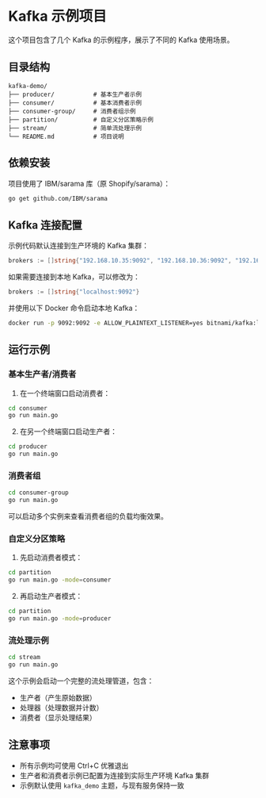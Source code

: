 # Kafka 示例项目

这个项目包含了几个 Kafka 的示例程序，展示了不同的 Kafka 使用场景。

## 目录结构

```
kafka-demo/
├── producer/           # 基本生产者示例
├── consumer/           # 基本消费者示例
├── consumer-group/     # 消费者组示例
├── partition/          # 自定义分区策略示例
├── stream/             # 简单流处理示例
└── README.md           # 项目说明
```

## 依赖安装

项目使用了 IBM/sarama 库（原 Shopify/sarama）：

```bash
go get github.com/IBM/sarama
```

## Kafka 连接配置

示例代码默认连接到生产环境的 Kafka 集群：

```go
brokers := []string{"192.168.10.35:9092", "192.168.10.36:9092", "192.168.10.37:9092"}
```

如果需要连接到本地 Kafka，可以修改为：

```go
brokers := []string{"localhost:9092"}
```

并使用以下 Docker 命令启动本地 Kafka：

```bash
docker run -p 9092:9092 -e ALLOW_PLAINTEXT_LISTENER=yes bitnami/kafka:latest
```

## 运行示例

### 基本生产者/消费者

1. 在一个终端窗口启动消费者：

```bash
cd consumer
go run main.go
```

2. 在另一个终端窗口启动生产者：

```bash
cd producer
go run main.go
```

### 消费者组

```bash
cd consumer-group
go run main.go
```

可以启动多个实例来查看消费者组的负载均衡效果。

### 自定义分区策略

1. 先启动消费者模式：

```bash
cd partition
go run main.go -mode=consumer
```

2. 再启动生产者模式：

```bash
cd partition
go run main.go -mode=producer
```

### 流处理示例

```bash
cd stream
go run main.go
```

这个示例会启动一个完整的流处理管道，包含：
- 生产者（产生原始数据）
- 处理器（处理数据并计数）
- 消费者（显示处理结果）

## 注意事项

- 所有示例均可使用 Ctrl+C 优雅退出
- 生产者和消费者示例已配置为连接到实际生产环境 Kafka 集群
- 示例默认使用 `kafka_demo` 主题，与现有服务保持一致 

